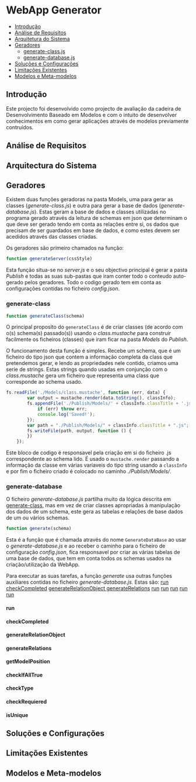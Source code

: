 # WebApp Generator

- [Introdução](#introdução)
- [Análise de Requisitos](#análise-de-requisitos)
- [Arquitetura do Sistema](#arquitectura-do-sistema)
- [Geradores](#geradores)
    * [generate-class.js](#generate-class)
    * [generate-database.js](#generate-database)
- [Soluções e Configurações](#soluções-e-configurações)
- [Limitações Existentes](#limitações-existentes)
- [Modelos e Meta-modelos](#modelos-e-meta-modelos)

## Introdução

Este projecto foi desenvolvido como projecto de avaliação da cadeira de Desenvolvimento Baseado em Modelos e com o intuito de desenvolver conhecimentos em como gerar aplicações através de modelos previamente contruídos.

## Análise de Requisitos



## Arquitectura do Sistema



## Geradores

Existem duas funções geradoras na pasta Models, uma para gerar as classes (*generate-class.js*) e outra para gerar a base de dados (*generate-database.js*). Estas geram a base de dados e classes utilizadas no programa gerado através da leitura de schemas em json que determinam o que deve ser gerado tendo em conta as relações entre si, os dados que precisam de ser guardados em base de dados, e como estes devem ser acedidos através das classes criadas.

Os geradores são primeiro chamados na função:
```javascript
function generateServer(cssStyle)
```

Esta função situa-se no *server.js* e o seu objectivo principal é gerar a pasta *Publish* e todas as suas sub-pastas que iram conter todo o conteudo auto-gerado pelos geradores.
Todo o codigo gerado tem em conta as configurações contidas no ficheiro *config.json*.

### generate-class

```javascript
function generateClass(schema)
```

O principal proposito do `generateClass` é de criar classes (de acordo com o(s) schema(s) passado(s))  usando o *class.mustache* para construir facilmente os ficheiros (classes) que iram ficar na pasta *Models* do *Publish*.

O funcionamento desta função é simples. Recebe um schema, que é um ficheiro do tipo json que contem a informação completa da class que pretendemos gerar, e lendo as propriedades nele contido, criamos uma serie de strings. Estas strings quando usadas em conjunção com o *class.mustache* gera um ficheiro que representa uma class que corresponde ao schema usado.

```javascript
fs.readFile('./Models/class.mustache', function (err, data) {
        var output = mustache.render(data.toString(), classInfo);
        fs.appendFile('./Publish/Models/' + classInfo.classTitle + '.js', '', function (err) {
            if (err) throw err;
            console.log('Saved!');
        });
        var path = "./Publish/Models/" + classInfo.classTitle + ".js";
        fs.writeFile(path, output, function () {
        })
    });
```

Este bloco de codigo é responsavel pela criação em si do ficheiro .js correspondente ao schema lido. 
É usado o `mustache.render` passando a informação da classe em várias variaveis do tipo string usando a `classInfo` e por fim o ficheiro criado é colocado no caminho *./Publish/Models/*. 

### generate-database

O ficheiro *generate-database.js* partilha muito da lógica descrita em [generate-class](#generate-class), mas em vez de criar classes apropriadas à manipulação dos dados de um schema, este gera as tabelas e relações de base dados de um ou vários schemas.

```javascript
function generate(schema)
```

Esta é a função que é chamada através do nome `GenerateDataBase` ao usar o *generate-database.js* e ao receber o caminho para o ficheiro de configuração *config.json*, fica responsavel por criar as várias tabelas de uma base de dados, que tem em conta todos os schemas usados na criação/utilização da WebApp.

Para executar as suas tarefas, a função *generate* usa outras funções auxiliares contidas no ficheiro *generate-database.js*. Estas são: 
[run](#run)
[checkCompleted](#checkcompleted)
[generateRelationObject ](#generaterelationobject )
[generateRelations](#generaterelations)
[run](#run)
[run](#run)
[run](#run)
[run](#run)
[run](#run)

#### run

#### checkCompleted

#### generateRelationObject

#### generateRelations

#### getModelPosition

#### checkIfAllTrue

#### checkType

#### checkRequiered

#### isUnique

## Soluções e Configurações



## Limitações Existentes



## Modelos e Meta-modelos

